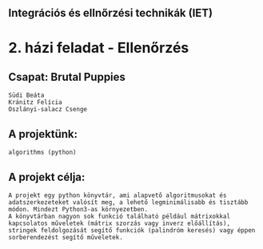 ## Integrációs és ellnőrzési technikák (IET)
# 2. házi feladat - Ellenőrzés

## Csapat: Brutal Puppies
    Südi Beáta
    Kránitz Felícia
    Oszlányi-salacz Csenge

## A projektünk: 
    algorithms (python)

## A projekt célja:
    A projekt egy python könyvtár, ami alapvető algoritmusokat és adatszerkezeteket valósít meg, a lehető legminimálisabb és tisztább módon. Mindezt Python3-as környezetben.
    A könyvtárban nagyon sok funkció található például mátrixokkal kapcsolatos műveletek (mátrix szorzás vagy inverz előállítás), stringek feldolgozását segítő funkciók (palindróm keresés) vagy éppen sorberendezést segítő műveletek. 